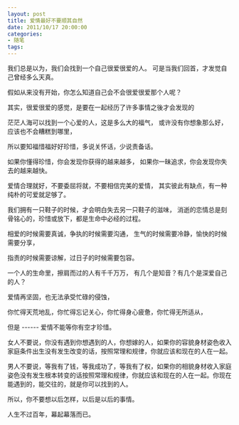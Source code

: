 ```yaml
---
layout: post
title: 爱情最好不要顺其自然
date: 2011/10/17 20:00:00
categories: 
- 随笔
tags: 
---
```


我们总是以为，我们会找到一个自己很爱很爱的人。 可是当我们回首，才发觉自己曾经多么天真。

假如从来没有开始，你怎么知道自己会不会很爱很爱那个人呢？

其实，很爱很爱的感觉，是要在一起经历了许多事情之後才会发现的

茫茫人海可以找到一个心爱的人，这是多么大的福气， 或许没有你想象那么好，应该也不会糟糕到哪里，

所以要知福惜福好好珍惜，多说关怀话，少说责备话。

如果你懂得珍惜，你会发现你获得的越来越多， 如果你一昧追求，你会发现你失去的越来越快。

爱情合理就好，不要委屈将就，不要相信完美的爱情， 其实彼此有缺点，有一种纯朴的可爱就足够了。

我们拥有一只鞋子的时候，才会明白失去另一只鞋子的滋味， 消逝的恋情总是刻骨铭心的，珍惜或放下，都是生命中必经的过程。

相爱的时候需要真诚，争执的时候需要沟通， 生气的时候需要冷静，愉快的时候需要分享，

指责的时候需要谅解，过日子的时候需要包容。

一个人的生命里，擦肩而过的人有千千万万， 有几个是知音？有几个是深爱自己的人？

爱情再坚固，也无法承受忙碌的侵蚀，

你忙得天荒地乱，你忙得忘记关心，你忙得身心疲惫，你忙得无所适从，

但是 ------ 爱情不能等你有空才珍惜。

女人不要说，你没有遇到你想遇到的人，你想嫁的人，如果你的容貌身材姿色收入家庭条件出生没有发生改变的话，按照常理和规律，你就应该和现在的人在一起。

男人不要说，等我有了钱，等我成功了，等我有了权，如果你的相貌身材收入家庭姿色没有发生根本转变的话按照常理和规律，你就应该和现在的人在一起。你现在能遇到的，能交往的，就是你可以找到的人。

所以，你不要想以后怎样，以后是以后的事情。

人生不过百年，幕起幕落而已。
